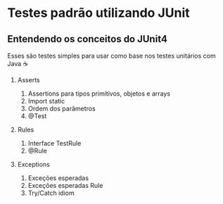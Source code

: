 # Testes padrão utilizando JUnit

## Entendendo os conceitos do JUnit4

Esses são testes simples para usar como base nos testes unitários com Java :coffee:

1. Asserts

   1. Assertions para tipos primitivos, objetos e arrays
   2. Import static
   3. Ordem dos parâmetros
   4. @Test

2. Rules

   1. Interface TestRule
   2. @Rule

3. Exceptions

   1. Exceções esperadas
   2. Exceções esperadas Rule
   3. Try/Catch idiom

   

